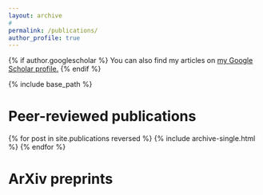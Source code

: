 ```yaml
---
layout: archive
#
permalink: /publications/
author_profile: true
---
```


{% if author.googlescholar %}
  You can also find my articles on <u><a href="{{author.googlescholar}}">my Google Scholar profile</a>.</u>
{% endif %}

{% include base_path %}

Peer-reviewed publications
======

{% for post in site.publications reversed %}
  {% include archive-single.html %}
{% endfor %}

ArXiv preprints
======

<script type="text/javascript">
<!--
var arxiv_authorid = "http://arxiv.org/a/narayanchowdhury_a_1";
//--></script>
<style type="text/css">
div.arxivfeed {margin-bottom: 5px; width:700px;}
</style>
<script type="text/javascript" src="https://arxiv.org/js/myarticles.js"></script>
<div id="arxivfeed"></div>
